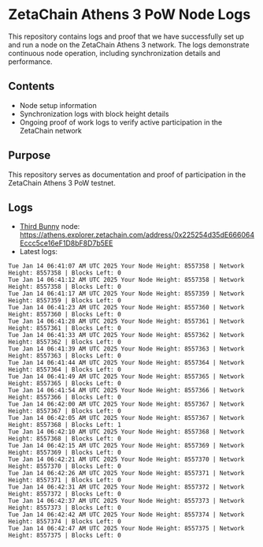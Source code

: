 # ZetaChain Athens 3 PoW Node Logs
This repository contains logs and proof that we have successfully set up and run a node on the ZetaChain Athens 3 network. The logs demonstrate continuous node operation, including synchronization details and performance.

## Contents
- Node setup information
- Synchronization logs with block height details
- Ongoing proof of work logs to verify active participation in the ZetaChain network

## Purpose
This repository serves as documentation and proof of participation in the ZetaChain Athens 3 PoW testnet.

## Logs

- [Third Bunny](https://thirdbunny.xyz/) node: https://athens.explorer.zetachain.com/address/0x225254d35dE666064Eccc5ce16eF1D8bF8D7b5EE
- Latest logs:
```
Tue Jan 14 06:41:07 AM UTC 2025 Your Node Height: 8557358 | Network Height: 8557358 | Blocks Left: 0
Tue Jan 14 06:41:12 AM UTC 2025 Your Node Height: 8557358 | Network Height: 8557358 | Blocks Left: 0
Tue Jan 14 06:41:17 AM UTC 2025 Your Node Height: 8557359 | Network Height: 8557359 | Blocks Left: 0
Tue Jan 14 06:41:23 AM UTC 2025 Your Node Height: 8557360 | Network Height: 8557360 | Blocks Left: 0
Tue Jan 14 06:41:28 AM UTC 2025 Your Node Height: 8557361 | Network Height: 8557361 | Blocks Left: 0
Tue Jan 14 06:41:33 AM UTC 2025 Your Node Height: 8557362 | Network Height: 8557362 | Blocks Left: 0
Tue Jan 14 06:41:39 AM UTC 2025 Your Node Height: 8557363 | Network Height: 8557363 | Blocks Left: 0
Tue Jan 14 06:41:44 AM UTC 2025 Your Node Height: 8557364 | Network Height: 8557364 | Blocks Left: 0
Tue Jan 14 06:41:49 AM UTC 2025 Your Node Height: 8557365 | Network Height: 8557365 | Blocks Left: 0
Tue Jan 14 06:41:54 AM UTC 2025 Your Node Height: 8557366 | Network Height: 8557366 | Blocks Left: 0
Tue Jan 14 06:42:00 AM UTC 2025 Your Node Height: 8557367 | Network Height: 8557367 | Blocks Left: 0
Tue Jan 14 06:42:05 AM UTC 2025 Your Node Height: 8557367 | Network Height: 8557368 | Blocks Left: 1
Tue Jan 14 06:42:10 AM UTC 2025 Your Node Height: 8557368 | Network Height: 8557368 | Blocks Left: 0
Tue Jan 14 06:42:15 AM UTC 2025 Your Node Height: 8557369 | Network Height: 8557369 | Blocks Left: 0
Tue Jan 14 06:42:21 AM UTC 2025 Your Node Height: 8557370 | Network Height: 8557370 | Blocks Left: 0
Tue Jan 14 06:42:26 AM UTC 2025 Your Node Height: 8557371 | Network Height: 8557371 | Blocks Left: 0
Tue Jan 14 06:42:31 AM UTC 2025 Your Node Height: 8557372 | Network Height: 8557372 | Blocks Left: 0
Tue Jan 14 06:42:37 AM UTC 2025 Your Node Height: 8557373 | Network Height: 8557373 | Blocks Left: 0
Tue Jan 14 06:42:42 AM UTC 2025 Your Node Height: 8557374 | Network Height: 8557374 | Blocks Left: 0
Tue Jan 14 06:42:47 AM UTC 2025 Your Node Height: 8557375 | Network Height: 8557375 | Blocks Left: 0
```
